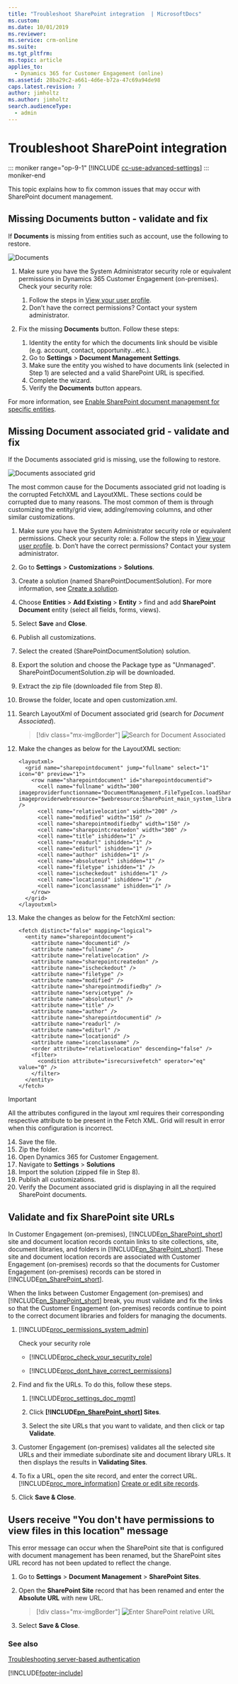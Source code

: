 ```yaml
---
title: "Troubleshoot SharePoint integration  | MicrosoftDocs"
ms.custom: 
ms.date: 10/01/2019
ms.reviewer: 
ms.service: crm-online
ms.suite: 
ms.tgt_pltfrm: 
ms.topic: article
applies_to: 
  - Dynamics 365 for Customer Engagement (online)
ms.assetid: 28ba29c2-a661-4d6e-b72a-47c69a94de98
caps.latest.revision: 7
author: jimholtz
ms.author: jimholtz
search.audienceType: 
  - admin
---
```

# Troubleshoot SharePoint integration

::: moniker range="op-9-1"
[!INCLUDE [cc-use-advanced-settings](../includes/cc-use-advanced-settings.md)]
::: moniker-end

This topic explains how to fix common issues that may occur with SharePoint document management.

## Missing Documents button - validate and fix 

If **Documents** is missing from entities such as account, use the following to restore.

![Documents](media/crm-itpro-crmo365tg-seldoc.png "Documents")

1. Make sure you have the System Administrator security role or equivalent permissions in Dynamics 365 Customer Engagement (on-premises).
    Check your security role:
    1. Follow the steps in [View your user profile](../basics/view-your-user-profile.md).
    2. Don’t have the correct permissions? Contact your system administrator.

2. Fix the missing **Documents** button. Follow these steps:

   1. Identity the entity for which the documents link should be visible (e.g. account, contact, opportunity...etc.).
   2. Go to **Settings** > **Document Management Settings**.
   3. Make sure the entity you wished to have documents link (selected in Step 1) are selected and a valid SharePoint URL is specified. 
   4. Complete the wizard.
   5. Verify the **Documents** button appears.

For more information, see [Enable SharePoint document management for specific entities](enable-sharepoint-document-management-specific-entities.md).

##  Missing Document associated grid - validate and fix

If the Documents associated grid is missing, use the following to restore.

![Documents associated grid](../basics/media/list-of-documents-in-onedrive.png "Documents associated grid")

The most common cause for the Documents associated grid not loading is the corrupted FetchXML and LayoutXML. These sections could be corrupted due to many reasons. The most common of them is through customizing the entity/grid view, adding/removing columns, and other similar customizations.

1. Make sure you have the System Administrator security role or equivalent permissions.
   Check your security role:
    a. Follow the steps in [View your user profile](../basics/view-your-user-profile.md).
    b. Don’t have the correct permissions? Contact your system administrator.
2. Go to **Settings** > **Customizations** > **Solutions**. 
3. Create a solution (named SharePointDocumentSolution). For more information, see [Create a solution](../customize/create-solution.md).
4. Choose **Entities** > **Add Existing** > **Entity** > find and add **SharePoint Document** entity  (select all fields, forms, views). 
5. Select **Save** and **Close**.
6. Publish all customizations.
7. Select the created (SharePointDocumentSolution) solution.
8. Export the solution and choose the Package type as "Unmanaged". SharePointDocumentSolution.zip will be downloaded. 
9. Extract the zip file (downloaded file from Step 8).
10. Browse the folder, locate and open customization.xml.
11. Search LayoutXml of Document associated grid (search for *Document Associated*).
    
    > [!div class="mx-imgBorder"] 
    > ![Search for Document Associated](media/sharepoint-document-associated-grid.png "Search for Document Associated")

12. Make the changes as below for the LayoutXML section:

    ```  
    <layoutxml>
      <grid name="sharepointdocument" jump="fullname" select="1" icon="0" preview="1">
        <row name="sharepointdocument" id="sharepointdocumentid">
          <cell name="fullname" width="300" imageproviderfunctionname="DocumentManagement.FileTypeIcon.loadSharePointFileTypeIcon" imageproviderwebresource="$webresource:SharePoint_main_system_library.js" />
          <cell name="relativelocation" width="200" />
          <cell name="modified" width="150" />
          <cell name="sharepointmodifiedby" width="150" />
          <cell name="sharepointcreatedon" width="300" />
          <cell name="title" ishidden="1" />
          <cell name="readurl" ishidden="1" />
          <cell name="editurl" ishidden="1" />
          <cell name="author" ishidden="1" />
          <cell name="absoluteurl" ishidden="1" />
          <cell name="filetype" ishidden="1" />
          <cell name="ischeckedout" ishidden="1" />
          <cell name="locationid" ishidden="1" />
          <cell name="iconclassname" ishidden="1" />
        </row>
      </grid>
    </layoutxml>
    ```  

13. Make the changes as below for the FetchXml section:

    ```  
    <fetch distinct="false" mapping="logical">
      <entity name="sharepointdocument">
        <attribute name="documentid" />
        <attribute name="fullname" />
        <attribute name="relativelocation" />
        <attribute name="sharepointcreatedon" />
        <attribute name="ischeckedout" />
        <attribute name="filetype" />
        <attribute name="modified" />
        <attribute name="sharepointmodifiedby" />
        <attribute name="servicetype" />
        <attribute name="absoluteurl" />
        <attribute name="title" />
        <attribute name="author" />
        <attribute name="sharepointdocumentid" />
        <attribute name="readurl" />
        <attribute name="editurl" />
        <attribute name="locationid" />
        <attribute name="iconclassname" />
        <order attribute="relativelocation" descending="false" />
        <filter>
          <condition attribute="isrecursivefetch" operator="eq" value="0" />
        </filter>
      </entity>
    </fetch>
     ```  

   > [!IMPORTANT]
   >  All the attributes configured in the layout xml requires their corresponding respective attribute to be present in the Fetch XML. Grid will result in error when this configuration is incorrect.  

14. Save the file.
15. Zip the folder.
16. Open Dynamics 365 for Customer Engagement.
17. Navigate to **Settings** > **Solutions**
18. Import the solution (zipped file in Step 8).
19. Publish all customizations.
20. Verify the Document associated grid is displaying in all the required SharePoint documents.

## Validate and fix SharePoint site URLs

In Customer Engagement (on-premises), [!INCLUDE[pn_SharePoint_short](../includes/pn-sharepoint-short.md)] site and document location records contain links to site collections, site, document libraries, and folders in [!INCLUDE[pn_SharePoint_short](../includes/pn-sharepoint-short.md)]. These site and document location records are associated with Customer Engagement (on-premises) records so that the documents for Customer Engagement (on-premises) records can be stored in [!INCLUDE[pn_SharePoint_short](../includes/pn-sharepoint-short.md)].  
  
 When the links between Customer Engagement (on-premises) and [!INCLUDE[pn_SharePoint_short](../includes/pn-sharepoint-short.md)] break, you must validate and fix the links so that the Customer Engagement (on-premises) records continue to point to the correct document libraries and folders for managing the documents.  
  
1. [!INCLUDE[proc_permissions_system_admin](../includes/proc-permissions-system-admin.md)]  
  
    Check your security role  
  
   - [!INCLUDE[proc_check_your_security_role](../includes/proc-check-your-security-role.md)]  
  
   - [!INCLUDE[proc_dont_have_correct_permissions](../includes/proc-dont-have-correct-permissions.md)]  
  
2. Find and fix the URLs. To do this, follow these steps.  
  
   1. [!INCLUDE[proc_settings_doc_mgmt](../includes/proc-settings-doc-mgmt.md)]  
  
   2. Click **[!INCLUDE[pn_SharePoint_short](../includes/pn-sharepoint-short.md)] Sites**.  
  
   3. Select the site URLs that you want to validate, and then click or tap **Validate**.  
  
3. Customer Engagement (on-premises) validates all the selected site URLs and their immediate subordinate site and document library URLs. It then displays the results in **Validating Sites**.  
  
4. To fix a URL, open the site record, and enter the correct URL. [!INCLUDE[proc_more_information](../includes/proc-more-information.md)] [Create or edit site records](edit-existing-sharepoint-site-records.md).  
  
5. Click **Save & Close**.  


## Users receive "You don't have permissions to view files in this location" message
This error message can occur when the SharePoint site that is configured with document management has been renamed, but the SharePoint sites URL record has not been updated to reflect the change. 

1. Go to **Settings** > **Document Management** > **SharePoint Sites**.
2. Open the **SharePoint Site** record that has been renamed and enter the **Absolute URL** with new URL.

    > [!div class="mx-imgBorder"] 
    > ![Enter SharePoint relative URL](media/fix-renamed-sp-site.png "Enter SharePoint relative URL")

3. Select **Save & Close**.


### See also
[Troubleshooting server-based authentication](troubleshooting-server-based-authentication.md) 


[!INCLUDE[footer-include](../../../includes/footer-banner.md)]